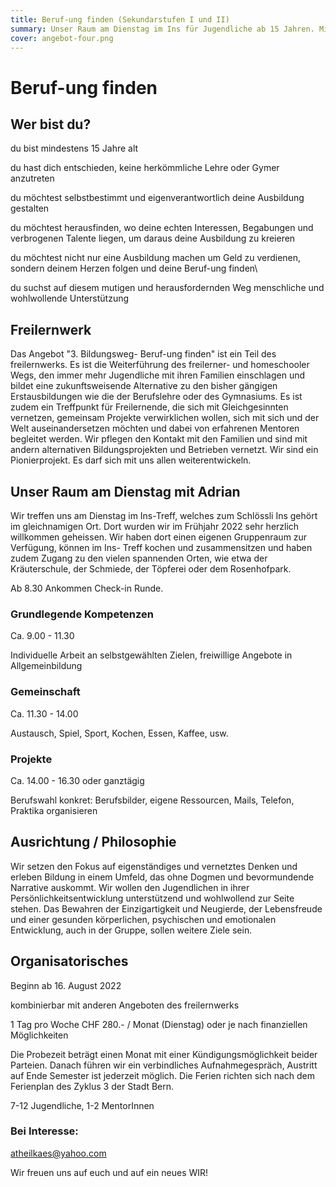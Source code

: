 ```yaml
---
title: Beruf-ung finden (Sekundarstufen I und II)
summary: Unser Raum am Dienstag im Ins für Jugendliche ab 15 Jahren. Mit Adrian
cover: angebot-four.png
---
```


# Beruf-ung finden

## Wer bist du?

du bist mindestens 15 Jahre alt

du hast dich entschieden, keine herkömmliche Lehre oder Gymer anzutreten

du möchtest selbstbestimmt und eigenverantwortlich deine Ausbildung gestalten

du möchtest herausfinden, wo deine echten Interessen, Begabungen und verbrogenen Talente liegen, um daraus deine Ausbildung zu kreieren

du möchtest nicht nur eine Ausbildung machen um Geld zu verdienen, sondern deinem Herzen folgen und deine Beruf-ung finden\

du suchst auf diesem mutigen und herausfordernden Weg menschliche und wohlwollende Unterstützung


## Freilernwerk

Das Angebot "3. Bildungsweg- Beruf-ung finden" ist ein Teil des freilernwerks. Es ist die Weiterführung des freilerner- und homeschooler Wegs, den immer mehr Jugendliche mit ihren Familien einschlagen und bildet eine zukunftsweisende Alternative zu den bisher gängigen Erstausbildungen wie die der Berufslehre oder des Gymnasiums. Es ist zudem ein Treffpunkt für Freilernende, die sich mit Gleichgesinnten vernetzen, gemeinsam Projekte verwirklichen wollen, sich mit sich und der Welt auseinandersetzen möchten und dabei von erfahrenen Mentoren begleitet werden. Wir pflegen den Kontakt mit den Familien und sind mit andern alternativen Bildungsprojekten und Betrieben vernetzt. Wir sind ein Pionierprojekt. Es darf sich mit uns allen weiterentwickeln.


## Unser Raum am Dienstag mit Adrian

Wir treffen uns am Dienstag im Ins-Treff, welches zum Schlössli Ins gehört im gleichnamigen Ort. Dort wurden wir im Frühjahr 2022 sehr herzlich willkommen geheissen. Wir haben dort einen eigenen Gruppenraum zur Verfügung, können im Ins- Treff kochen und zusammensitzen und haben zudem Zugang zu den vielen spannenden Orten, wie etwa der Kräuterschule, der Schmiede, der Töpferei oder dem Rosenhofpark.

Ab 8.30 Ankommen Check-in Runde.

### Grundlegende Kompetenzen

Ca. 9.00 - 11.30

Individuelle Arbeit an selbstgewählten Zielen, freiwillige Angebote in Allgemeinbildung

### Gemeinschaft

Ca. 11.30 - 14.00

Austausch, Spiel, Sport, Kochen, Essen, Kaffee, usw.

### Projekte

Ca. 14.00 - 16.30 oder ganztägig

Berufswahl konkret: Berufsbilder, eigene Ressourcen, Mails, Telefon, Praktika organisieren

## Ausrichtung / Philosophie

Wir setzen den Fokus auf eigenständiges und vernetztes Denken und erleben Bildung in einem Umfeld, das ohne Dogmen und bevormundende Narrative auskommt. Wir wollen den Jugendlichen in ihrer Persönlichkeitsentwicklung unterstützend und wohlwollend zur Seite stehen. Das Bewahren der Einzigartigkeit und Neugierde, der Lebensfreude und einer gesunden körperlichen, psychischen und emotionalen Entwicklung, auch in der Gruppe, sollen weitere Ziele sein.

## Organisatorisches

Beginn ab 16. August 2022

kombinierbar mit anderen Angeboten des freilernwerks

1 Tag pro Woche CHF 280.- / Monat (Dienstag) oder je nach finanziellen Möglichkeiten

Die Probezeit beträgt einen Monat mit einer Kündigungsmöglichkeit beider Parteien. Danach führen wir ein verbindliches Aufnahmegespräch, Austritt auf Ende Semester ist jederzeit möglich. Die Ferien richten sich nach dem Ferienplan
des Zyklus 3 der Stadt Bern.

7-12 Jugendliche, 1-2 MentorInnen

### Bei Interesse:
[atheilkaes@yahoo.com](atheilkaes@yahoo.com)

Wir freuen uns auf euch und auf ein neues WIR!

